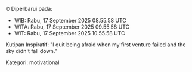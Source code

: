 ⏰ Diperbarui pada:
- WIB: Rabu, 17 September 2025 08.55.58 UTC
- WITA: Rabu, 17 September 2025 09.55.58 UTC
- WIT: Rabu, 17 September 2025 10.55.58 UTC

Kutipan Inspiratif:
"I quit being afraid when my first venture failed and the sky didn't fall down."


Kategori: motivational

